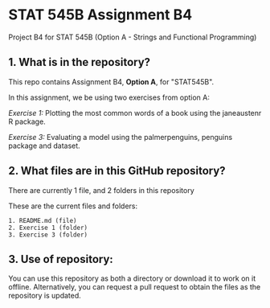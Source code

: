 # STAT 545B Assignment B4

Project B4 for STAT 545B (Option A - Strings and Functional Programming)

## 1. What is in the repository?

This repo contains Assignment B4, **Option A**, for "STAT545B".

In this assignment, we be using two exercises from option A:

*Exercise 1:* Plotting the most common words of a book using the janeaustenr R package.

*Exercise 3:* Evaluating a model using the palmerpenguins, penguins package and dataset.

## 2. What files are in this GitHub repository?

There are currently 1 file, and 2 folders in this repository

These are the current files and folders:
```
1. README.md (file)
2. Exercise 1 (folder)
3. Exercise 3 (folder)
```

## 3. Use of repository: 

You can use this repository as both a directory or download it to work on it offline. Alternatively, you can request a pull request to obtain the files as the repository is updated.

